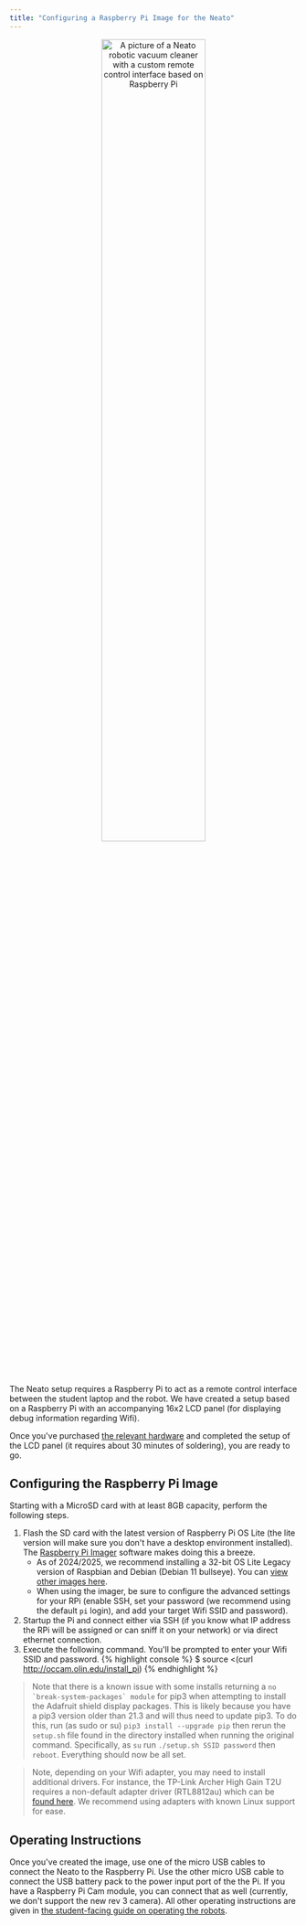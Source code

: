 ```yaml
---
title: "Configuring a Raspberry Pi Image for the Neato"
---
```


<p align="center"> <img src="../website_graphics/neato_overview.jpeg" alt="A picture of a Neato robotic vacuum cleaner with a custom remote control interface based on Raspberry Pi" width="60%" height="60%">
</p>

The Neato setup requires a Raspberry Pi to act as a remote control interface between the student laptop and the robot. We have created a setup based on a Raspberry Pi with an accompanying 16x2 LCD panel (for displaying debug information regarding Wifi).

Once you've purchased [the relevant hardware](shopping_list) and completed the setup of the LCD panel (it requires about 30 minutes of soldering), you are ready to go.

## Configuring the Raspberry Pi Image

Starting with a MicroSD card with at least 8GB capacity, perform the following steps.

1. Flash the SD card with the latest version of Raspberry Pi OS Lite (the lite version will make sure you don't have a desktop environment installed).  The [Raspberry Pi Imager](https://www.raspberrypi.com/software/) software makes doing this a breeze.
    * As of 2024/2025, we recommend installing a 32-bit OS Lite Legacy version of Raspbian and Debian (Debian 11 bullseye). You can [view other images here](https://www.raspberrypi.com/software/operating-systems/).
    * When using the imager, be sure to configure the advanced settings for your RPi (enable SSH, set your password (we recommend using the default ``pi`` login), and add your target Wifi SSID and password).
2. Startup the Pi and connect either via SSH (if you know what IP address the RPi will be assigned or can sniff it on your network) or via direct ethernet connection.
3. Execute the following command.  You'll be prompted to enter your Wifi SSID and password.
{% highlight console %}
$ source <(curl http://occam.olin.edu/install_pi)
{% endhighlight %}

> Note that there is a known issue with some installs returning a ``no `break-system-packages` module`` for pip3 when attempting to install the Adafruit shield display packages. This is likely because you have a pip3 version older than 21.3 and will thus need to update pip3. To do this, run (as sudo or su) ``pip3 install --upgrade pip`` then rerun the ``setup.sh`` file found in the directory installed when running the original command. Specifically, as ``su`` run ``./setup.sh SSID password`` then ``reboot``. Everything should now be all set.

> Note, depending on your Wifi adapter, you may need to install additional drivers. For instance, the TP-Link Archer High Gain T2U requires a non-default adapter driver (RTL8812au) which can be [found here](https://github.com/morrownr/8812au-20210820). We recommend using adapters with known Linux support for ease.

## Operating Instructions

Once you've created the image, use one of the micro USB cables to connect the Neato to the Raspberry Pi.  Use the other micro USB cable to connect the USB battery pack to the power input port of the the Pi.  If you have a Raspberry Pi Cam module, you can connect that as well (currently, we don't support the new rev 3 camera).  All other operating instructions are given in [the student-facing guide on operating the robots](use_the_neatos).
